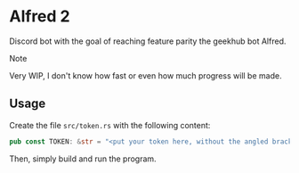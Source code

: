 # Alfred 2

Discord bot with the goal of reaching feature parity the geekhub bot Alfred.

> [!NOTE]
> Very WIP, I don't know how fast or even how much progress will be made.

## Usage
Create the file `src/token.rs` with the following content:
```rust
pub const TOKEN: &str = "<put your token here, without the angled brackets>";
```
Then, simply build and run the program.

